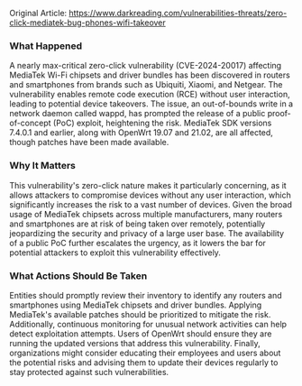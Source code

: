 Original Article: https://www.darkreading.com/vulnerabilities-threats/zero-click-mediatek-bug-phones-wifi-takeover

### What Happened

A nearly max-critical zero-click vulnerability (CVE-2024-20017) affecting MediaTek Wi-Fi chipsets and driver bundles has been discovered in routers and smartphones from brands such as Ubiquiti, Xiaomi, and Netgear. The vulnerability enables remote code execution (RCE) without user interaction, leading to potential device takeovers. The issue, an out-of-bounds write in a network daemon called wappd, has prompted the release of a public proof-of-concept (PoC) exploit, heightening the risk. MediaTek SDK versions 7.4.0.1 and earlier, along with OpenWrt 19.07 and 21.02, are all affected, though patches have been made available.

### Why It Matters

This vulnerability's zero-click nature makes it particularly concerning, as it allows attackers to compromise devices without any user interaction, which significantly increases the risk to a vast number of devices. Given the broad usage of MediaTek chipsets across multiple manufacturers, many routers and smartphones are at risk of being taken over remotely, potentially jeopardizing the security and privacy of a large user base. The availability of a public PoC further escalates the urgency, as it lowers the bar for potential attackers to exploit this vulnerability effectively.

### What Actions Should Be Taken

Entities should promptly review their inventory to identify any routers and smartphones using MediaTek chipsets and driver bundles. Applying MediaTek's available patches should be prioritized to mitigate the risk. Additionally, continuous monitoring for unusual network activities can help detect exploitation attempts. Users of OpenWrt should ensure they are running the updated versions that address this vulnerability. Finally, organizations might consider educating their employees and users about the potential risks and advising them to update their devices regularly to stay protected against such vulnerabilities.
